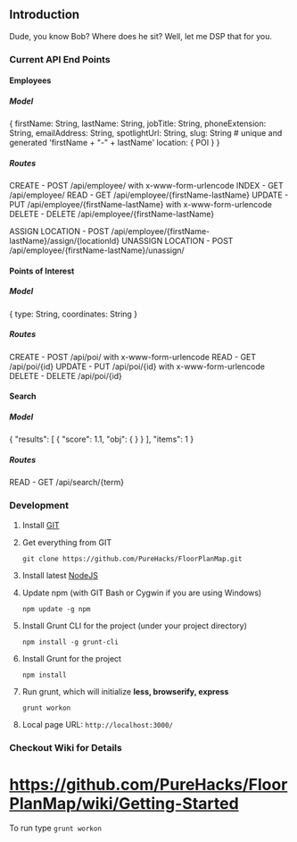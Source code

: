 ## Introduction
Dude, you know Bob? Where does he sit?
Well, let me DSP that for you.

### Current API End Points
#### Employees

##### Model

{
	firstName: String,
	lastName: String,
	jobTitle: String,
	phoneExtension: String,
	emailAddress: String,
	spotlightUrl: String,
	slug: String # unique and generated 'firstName + "-" + lastName'
	location: { POI }
}

##### Routes

CREATE 	- POST		/api/employee/ with x-www-form-urlencode
INDEX	- GET		/api/employee/
READ	- GET		/api/employee/{firstName-lastName}
UPDATE	- PUT		/api/employee/{firstName-lastName} with x-www-form-urlencode
DELETE	- DELETE	/api/employee/{firstName-lastName}

ASSIGN LOCATION		- POST	/api/employee/{firstName-lastName}/assign/{locationId}
UNASSIGN LOCATION	- POST	/api/employee/{firstName-lastName}/unassign/

#### Points of Interest

##### Model

{
    type: String,
    coordinates: String
}

##### Routes

CREATE 	- POST		/api/poi/ with x-www-form-urlencode
READ	- GET		/api/poi/{id}
UPDATE	- PUT		/api/poi/{id} with x-www-form-urlencode
DELETE	- DELETE	/api/poi/{id}


#### Search

##### Model

{
    "results": [
        {
            "score": 1.1,
            "obj": {
            }
        }
    ],
    "items": 1
}

##### Routes

READ    - GET       /api/search/{term}

### Development
1. Install [GIT](http://git-scm.com/downloads)
2. Get everything from GIT

    `git clone https://github.com/PureHacks/FloorPlanMap.git`

4. Install latest [NodeJS](http://nodejs.org/)
5. Update npm (with GIT Bash or Cygwin if you are using Windows)

    `npm update -g npm`

6. Install Grunt CLI for the project (under your project directory)

    `npm install -g grunt-cli`

7. Install Grunt for the project

    `npm install`

8. Run grunt, which will initialize **less, browserify, express**

    `grunt workon`

9. Local page URL: `http://localhost:3000/`

### Checkout Wiki for Details
https://github.com/PureHacks/FloorPlanMap/wiki/Getting-Started
=======
To run type `grunt workon`
